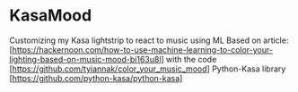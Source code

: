# KasaMood
Customizing my Kasa lightstrip to react to music using ML
Based on article: [https://hackernoon.com/how-to-use-machine-learning-to-color-your-lighting-based-on-music-mood-bi163u8l]
  with the code [https://github.com/tyiannak/color_your_music_mood]
Python-Kasa library [https://github.com/python-kasa/python-kasa]
